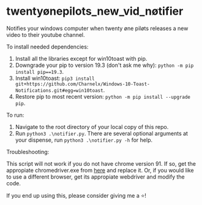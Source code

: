 # twentyønepilots_new_vid_nøtifier

Notifies your windows computer when twenty øne piløts releases a new video to their youtube channel.

To install needed dependencies:

1. Install all the libraries except for win10toast with pip.
2. Downgrade your pip to version 19.3 (don't ask me why): `python -m pip install pip==19.3`.
3. Install win10toast: `pip3 install git+https://github.com/Charnelx/Windows-10-Toast-Notifications.git#egg=win10toast`.
4. Restore pip to most recent version: `python -m pip install --upgrade pip`.

To run:

1. Navigate to the root directory of your local copy of this repo.
2. Run ```python3 .\notifier.py```. There are several optional arguments at your dispense, run `python3 .\notifier.py -h` for help.

Troubleshooting:

This script will not work if you do not have chrome version 91. If so, get the appropiate chromedriver.exe from [here](https://chromedriver.chromium.org/downloads) and replace it. Or, if you would like to use a different browser, get its appropiate webdriver and modify the code.

If you end up using this, please consider giving me a ⭐!
